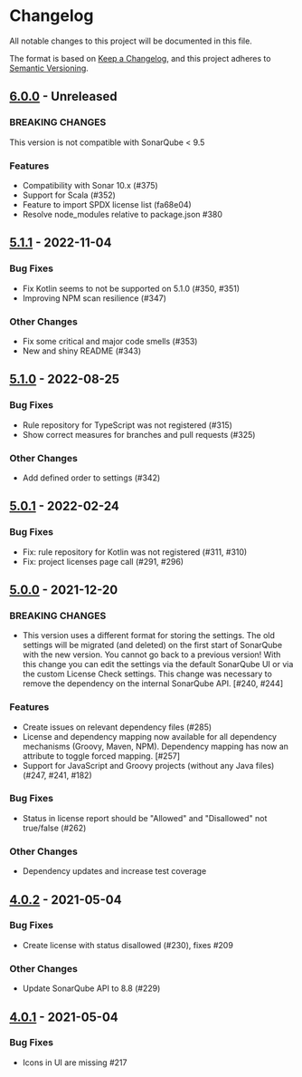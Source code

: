# Changelog

All notable changes to this project will be documented in this file.

The format is based on [Keep a Changelog](https://keepachangelog.com/en/1.0.0/),
and this project adheres to [Semantic Versioning](https://semver.org/spec/v2.0.0.html).

## [6.0.0](https://github.com/porscheinformatik/sonarqube-licensecheck/compare/v5.1.0...v5.1.1) - Unreleased

### BREAKING CHANGES

This version is not compatible with SonarQube < 9.5

### Features

- Compatibility with Sonar 10.x (#375)
- Support for Scala (#352)
- Feature to import SPDX license list (fa68e04)
- Resolve node_modules relative to package.json #380

## [5.1.1](https://github.com/porscheinformatik/sonarqube-licensecheck/compare/v5.1.0...v5.1.1) - 2022-11-04

### Bug Fixes

- Fix Kotlin seems to not be supported on 5.1.0 (#350, #351)
- Improving NPM scan resilience (#347)

### Other Changes

- Fix some critical and major code smells (#353)
- New and shiny README (#343)

## [5.1.0](https://github.com/porscheinformatik/sonarqube-licensecheck/compare/v5.0.1...v5.1.0) - 2022-08-25

### Bug Fixes

- Rule repository for TypeScript was not registered (#315)
- Show correct measures for branches and pull requests (#325)

### Other Changes

- Add defined order to settings (#342)

## [5.0.1](https://github.com/porscheinformatik/sonarqube-licensecheck/compare/v5.0.0..v5.0.1) - 2022-02-24

### Bug Fixes

- Fix: rule repository for Kotlin was not registered (#311, #310)
- Fix: project licenses page call (#291, #296)

## [5.0.0](https://github.com/porscheinformatik/sonarqube-licensecheck/compare/v4.0.2..v5.0.0) - 2021-12-20

### BREAKING CHANGES

- This version uses a different format for storing the settings. The old settings will be migrated (and deleted) on the first start of SonarQube with the new version. You cannot go back to a previous version! With this change you can edit the settings via the default SonarQube UI or via the custom License Check settings. This change was necessary to remove the dependency on the internal SonarQube API. [#240, #244]

### Features

- Create issues on relevant dependency files (#285)
- License and dependency mapping now available for all dependency mechanisms (Groovy, Maven, NPM). Dependency mapping has now an attribute to toggle forced mapping. [#257]
- Support for JavaScript and Groovy projects (without any Java files) (#247, #241, #182)

### Bug Fixes

- Status in license report should be "Allowed" and "Disallowed" not true/false (#262)

### Other Changes

- Dependency updates and increase test coverage

## [4.0.2](https://github.com/porscheinformatik/sonarqube-licensecheck/compare/v4.0.1..v4.0.2) - 2021-05-04

### Bug Fixes

- Create license with status disallowed (#230), fixes #209

### Other Changes

- Update SonarQube API to 8.8 (#229)

## [4.0.1](https://github.com/porscheinformatik/sonarqube-licensecheck/compare/v4.0.0..v4.0.1) - 2021-05-04

### Bug Fixes

- Icons in UI are missing #217
